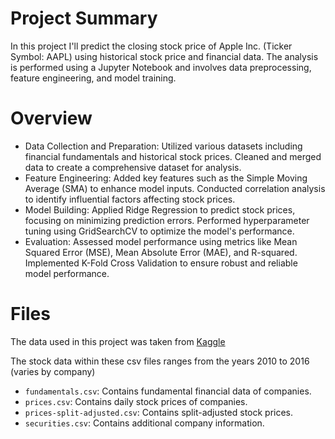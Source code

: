 # Project Summary
In this project I'll predict the closing stock price of Apple Inc. (Ticker Symbol: AAPL) using historical stock price and financial data. The analysis is performed using a Jupyter Notebook and involves data preprocessing, feature engineering, and model training.

# Overview
- Data Collection and Preparation:
Utilized various datasets including financial fundamentals and historical stock prices.
Cleaned and merged data to create a comprehensive dataset for analysis.
- Feature Engineering:
Added key features such as the Simple Moving Average (SMA) to enhance model inputs.
Conducted correlation analysis to identify influential factors affecting stock prices.
- Model Building:
Applied Ridge Regression to predict stock prices, focusing on minimizing prediction errors.
Performed hyperparameter tuning using GridSearchCV to optimize the model's performance.
- Evaluation:
Assessed model performance using metrics like Mean Squared Error (MSE), Mean Absolute Error (MAE), and R-squared.
Implemented K-Fold Cross Validation to ensure robust and reliable model performance.

# Files
The data used in this project was taken from [Kaggle](https://www.kaggle.com/datasets/dgawlik/nyse/data?select=prices.csv)

The stock data within these csv files ranges from the years 2010 to 2016 (varies by company)

- `fundamentals.csv`: Contains fundamental financial data of companies.
- `prices.csv`: Contains daily stock prices of companies.
- `prices-split-adjusted.csv`: Contains split-adjusted stock prices.
- `securities.csv`: Contains additional company information.

